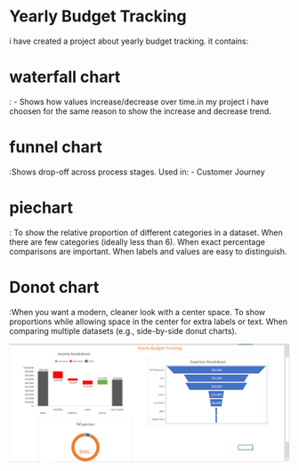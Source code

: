 # Yearly Budget Tracking
i have created a project about yearly budget tracking. it contains:
<h1>waterfall chart</h1>: - Shows how values increase/decrease over time.in my project i have choosen for the same reason to show the increase and decrease trend.
<h1>funnel chart</h1>:Shows drop-off across process stages. 
Used in: - Customer Journey
<h1>piechart</h1>: To show the relative proportion of different categories in a dataset.
When there are few categories (ideally less than 6).
When exact percentage comparisons are important.
When labels and values are easy to distinguish.


<h1>Donot chart</h1>:When you want a modern, cleaner look with a center space.
To show proportions while allowing space in the center for extra labels or text.
When comparing multiple datasets (e.g., side-by-side donut charts).


![image alt](https://github.com/binitabudhathoki/Excel-Projects/blob/30b7f02b200a36676ffca3ec0a51be90b21e3315/chart.png)



